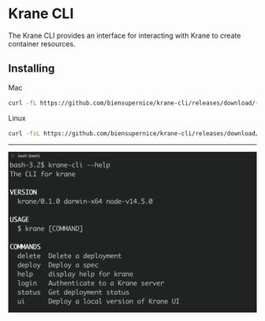 # Krane CLI

The Krane CLI provides an interface for interacting with Krane to create container resources.

## Installing

Mac

```bash
curl -fL https://github.com/biensupernice/krane-cli/releases/download/{version}/krane-cli-macos -o krane-cli && chmod +x krane-cli
```

Linux

```bash
curl -fsL https://github.com/biensupernice/krane-cli/releases/download/{version}/krane-cli-linux -o krane-cli && chmod +x krane-cli
```

---

<img align="center" src="../assets/cli-commands.png" width="700"/>
